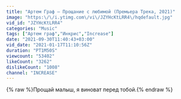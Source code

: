 ```yaml
---
title: "Артем Граф – Прощание с любимой (Премьера Трека, 2021)"
image: "https:\/\/i.ytimg.com\/vi\/JZYHcKtLRR4\/hqdefault.jpg"
vid_id: "JZYHcKtLRR4"
categories: "Music"
tags: ["Артем граф","Инкрис","Increase"]
date: "2021-09-30T11:40:43+03:00"
vid_date: "2021-01-17T11:10:56Z"
duration: "PT1M50S"
viewcount: "53402"
likeCount: "3262"
dislikeCount: "1008"
channel: "INCREASE"
---
```

{% raw %}Прощай малыш, я виноват перед тобой.{% endraw %}

